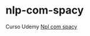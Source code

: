 # nlp-com-spacy 
Curso Udemy [Npl com spacy](https://www.udemy.com/course/spacy-python-processamento-linguagem-natural/)
